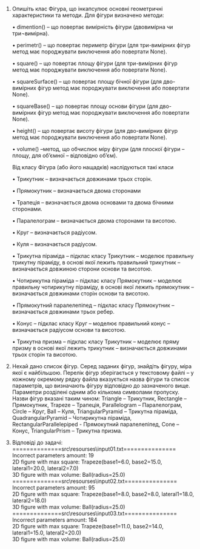 1. Опишіть клас Фігура, що інкапсулює основні геометричні характеристики та методи. Для фігури визначено методи:
    
    •    dimention() – що повертає вимірність фігури (двовимірна чи три¬вимірна).

    •    perimetr() – що повертає периметр фігури (для три-вимірних фігур метод має породжувати виключення або повертати None).
      
    •    square() – що повертає площу фігури (для три-вимірних фігур метод має породжувати виключення або повертати None).
      
    •    squareSurface() – що повертає площу бічної фігури (для дво-вимірних фігур метод має породжувати виключення або повертати None).
    
    •    squareBase() – що повертає площу основи фігури (для дво-вимірних фігур метод має породжувати виключення або повертати None).
    
    •    height() – що повертає висоту фігури (для дво-вимірних фігур метод має породжувати виключення або повертати None).
      
    •    volume() –метод, що обчислює міру фігури (для плоскої фігури – площу, для об’ємної – відповідно об’єм).
      
    Від класу Фігура (або його нащадків) наслідуються такі класи
    
    •    Трикутник – визначається довжинами трьох сторін.

    •    Прямокутник – визначається двома сторонами
      
    •    Трапеція – визначається двома основами та двома бічними сторонами.

    •    Паралелограм – визначається двома сторонами та висотою.
    
    •    Круг – визначається радіусом.
    
    •    Куля – визначається радіусом.

    •    Трикутна піраміда – підклас класу Трикутник – моделює правильну трикутну піраміду, в основі якої лежить правильний трикутник – визначається довжиною сторони основи та висотою.

    •    Чотирикутна піраміда – підклас класу Прямокутник – моделює правильну чотирикутну піраміду, в основі якої лежить прямокутник –визначається довжинами сторін основи та висотою.

    •    Прямокутний паралелепіпед – підклас класу Прямокутник – визначається довжинами трьох ребер.

    •    Конус – підклас класу Круг – моделює правильний конус – визначається радіусом основи та висотою.

    •    Трикутна призма – підклас класу Трикутник – моделює пряму призму в основі якої лежить трикутник – визначається довжинами трьох сторін та висотою.
2. Нехай дано список фігур. Серед заданих фігур, знайдіть фігуру, міра якої є найбільшою.
      Перелік фігур зберігається у текстовому файлі – у кожному окремому рядку файла вказується назва фігури та список параметрів, що визначають фігуру відповідно до зазначеного вище. 
      Параметри розділені одним або кількома символами пропуску. Назви фігур вказані таким чином: 
    Triangle – Трикутник, Rectangle – Прямокутник, Trapeze – Трапеція, Parallelogram – Паралелограм, 
    Circle – Круг, Ball – Куля, TriangularPyramid – Трикутна піраміда, QuadrangularPyramid – Чотирикутна піраміда, 
    RectangularParallelepiped - Прямокутний паралелепіпед, Cone – Конус, TriangularPrism – Трикутна призма.

3. Відповіді до задачі:
   ==============src\resourses\input01.txt===============\
   Incorrect parameters amount: 19 \
   2D figure with max square: Trapeze(base1=6.0, base2=15.0, lateral1=20.0, lateral2=7.0) \
   3D figure with max volume: Ball(radius=25.0) \
   ==============src\resourses\input02.txt=============== \
   Incorrect parameters amount: 95 \
   2D figure with max square: Trapeze(base1=8.0, base2=8.0, lateral1=18.0, lateral2=18.0) \
   3D figure with max volume: Ball(radius=25.0) \
   ==============src\resourses\input03.txt=============== \
   Incorrect parameters amount: 184 \
   2D figure with max square: Trapeze(base1=11.0, base2=14.0, lateral1=15.0, lateral2=20.0) \
   3D figure with max volume: Ball(radius=25.0)